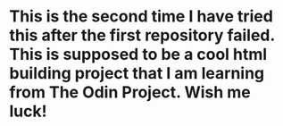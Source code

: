 # This is the second time I have tried this after the first repository failed. This is supposed to be a cool html building project that I am learning from The Odin Project. Wish me luck!
